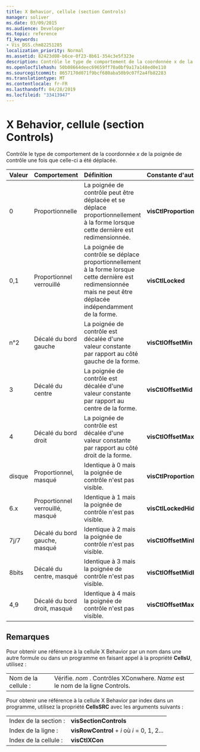 ```yaml
---
title: X Behavior, cellule (section Controls)
manager: soliver
ms.date: 03/09/2015
ms.audience: Developer
ms.topic: reference
f1_keywords:
- Vis_DSS.chm82251285
localization_priority: Normal
ms.assetid: 82423d08-b6ce-0f23-8b61-354c3e5f323e
description: Contrôle le type de comportement de la coordonnée x de la poignée de contrôle une fois que celle-ci a été déplacée.
ms.openlocfilehash: 50b08664deec69659ff70a0bf9a17a148ed0e110
ms.sourcegitcommit: 8657170d071f9bcf680aba50b9c07f2a4fb82283
ms.translationtype: MT
ms.contentlocale: fr-FR
ms.lasthandoff: 04/28/2019
ms.locfileid: "33413947"
---
```

# <a name="x-behavior-cell-controls-section"></a>X Behavior, cellule (section Controls)

Contrôle le type de comportement de la coordonnée *x* de la poignée de contrôle une fois que celle-ci a été déplacée. 
  
|**Valeur**|**Comportement**|**Définition**|**Constante d'automation**|
|:-----|:-----|:-----|:-----|
| 0  <br/> | Proportionnelle  <br/> | La poignée de contrôle peut être déplacée et se déplace proportionnellement à la forme lorsque cette dernière est redimensionnée.  <br/> |**visCtlProportional** <br/> |
| 0,1  <br/> | Proportionnel verrouillé  <br/> | La poignée de contrôle se déplace proportionnellement à la forme lorsque cette dernière est redimensionnée mais ne peut être déplacée indépendamment de la forme.  <br/> |**visCtlLocked** <br/> |
| n°2  <br/> | Décalé du bord gauche  <br/> | La poignée de contrôle est décalée d'une valeur constante par rapport au côté gauche de la forme.  <br/> |**visCtlOffsetMin** <br/> |
| 3  <br/> | Décalé du centre  <br/> | La poignée de contrôle est décalée d'une valeur constante par rapport au centre de la forme.  <br/> |**visCtlOffsetMid** <br/> |
| 4  <br/> | Décalé du bord droit  <br/> | La poignée de contrôle est décalée d'une valeur constante par rapport au côté droit de la forme.  <br/> |**visCtlOffsetMax** <br/> |
| disque  <br/> | Proportionnel, masqué  <br/> | Identique à 0 mais la poignée de contrôle n'est pas visible.  <br/> |**visCtlProportionalHidden** <br/> |
| 6.x  <br/> | Proportionnel verrouillé, masqué  <br/> | Identique à 1 mais la poignée de contrôle n'est pas visible.  <br/> |**visCtlLockedHiddenv** <br/> |
| 7j/7  <br/> | Décalé du bord gauche, masqué  <br/> | Identique à 2 mais la poignée de contrôle n'est pas visible.  <br/> |**visCtlOffsetMinHidden** <br/> |
| 8bits  <br/> | Décalé du centre, masqué  <br/> | Identique à 3 mais la poignée de contrôle n'est pas visible.  <br/> |**visCtlOffsetMidHidden** <br/> |
| 4,9  <br/> | Décalé du bord droit, masqué  <br/> | Identique à 4 mais la poignée de contrôle n'est pas visible.  <br/> |**visCtlOffsetMaxHidden** <br/> |
   
## <a name="remarks"></a>Remarques

Pour obtenir une référence à la cellule X Behavior par un nom dans une autre formule ou dans un programme en faisant appel à la propriété **CellsU**, utilisez : 
  
|||
|:-----|:-----|
| Nom de la cellule :  <br/> | Vérifie.  *nom* . Contrôles XConwhere.  *Name* est le nom de la ligne Controls.  <br/> |
   
Pour obtenir une référence à la cellule X Behavior par index dans un programme, utilisez la propriété **CellsSRC** avec les arguments suivants : 
  
|||
|:-----|:-----|
| Index de la section :  <br/> |**visSectionControls** <br/> |
| Index de la ligne :  <br/> |**visRowControl** +  *i* où *i* = 0, 1, 2...  <br/> |
| Index de la cellule :  <br/> |**visCtlXCon** <br/> |
   

